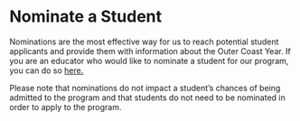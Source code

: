 # Nominate a Student

Nominations are the most effective way for us to reach potential student applicants and provide them with information about the Outer Coast Year. If you are an educator who would like to nominate a student for our program, you can do so [here.](https://docs.google.com/forms/d/e/1FAIpQLSdlgg2cjrVCUADQl3FHmBxdR1urrUAtzzGH6t0tcIxD6DPNIg/viewform)

Please note that nominations do not impact a student’s chances of being admitted to the program and that students do not need to be nominated in order to apply to the program.
